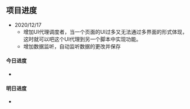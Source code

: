 ## 项目进度

- 2020/12/17
  - 增加UI代理调度者，当一个页面的UI过多又无法通过多界面的形式体现，这时就可以吧这个UI代理到另一个脚本中实现功能。
  - 增加数据监听，自动监听数据的更改并保存

#### 今日进度
- 
#### 明日进度
- 
    